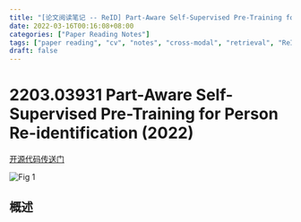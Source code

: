 ```yaml
---
title: "[论文阅读笔记 -- ReID] Part-Aware Self-Supervised Pre-Training for Person ReID (2022)"
date: 2022-03-16T00:16:08+08:00
categories: ["Paper Reading Notes"]
tags: ["paper reading", "cv", "notes", "cross-modal", "retrieval", "ReID", "ViT"]
draft: false
---
```


# 2203.03931 Part-Aware Self-Supervised Pre-Training for Person Re-identification (2022)

[开源代码传送门](https://github.com/CASIA-IVA-Lab/PASS-reID)

![Fig 1](/images/2022/PRN212/1.png)

## 概述

